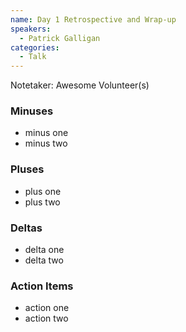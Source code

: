 ```yaml
---
name: Day 1 Retrospective and Wrap-up
speakers:
  - Patrick Galligan
categories:
  - Talk
---
```


Notetaker: Awesome Volunteer(s)

### Minuses
  - minus one
  - minus two

### Pluses

  - plus one
  - plus two

### Deltas
  - delta one
  - delta two

### Action Items
  - action one
  - action two
